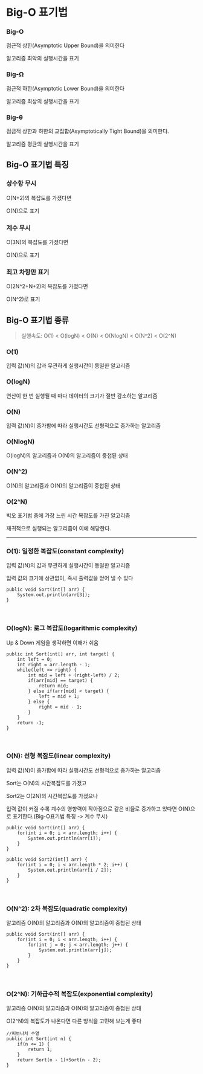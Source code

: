 # Big-O 표기법


### Big-O

점근적 상한(Asymptotic Upper Bound)을 의미한다

알고리즘 최악의 실행시간을 표기

### Big-Ω

점근적 하한(Asymptotic Lower Bound)을 의미한다

알고리즘 최상의 실행시간을 표기

### Big-θ

점금적 상한과 하한의 교집합(Asymptotically Tight Bound)을 의미한다.

알고리즘 평균의 실행시간을 표기

## Big-O 표기법 특징

### 상수항 무시

O(N+2)의 복잡도를 가졌다면

O(N)으로 표기

### 계수 무시

O(3N)의 복잡도를 가졌다면

O(N)으로 표기

### 최고 차항만 표기

O(2N^2+N+2)의 복잡도를 가졌다면

O(N^2)로 표기


## Big-O 표기법 종류

> 실행속도: O(1) < O(logN) < O(N) < O(NlogN) < O(N^2) < O(2^N)

### O(1)

입력 값(N)의 값과 무관하게 실행시간이 동일한 알고리즘

### O(logN)

연산이 한 번 실행될 때 마다 데이터의 크기가 절반 감소하는 알고리즘

### O(N)

입력 값(N)이 증가함에 따라 실행시간도 선형적으로 증가하는 알고리즘

### O(NlogN)

O(logN)의 알고리즘과 O(N)의 알고리즘이 중첩된 상태

### O(N^2)

O(N)의 알고리즘과 O(N)의 알고리즘이 중첩된 상태

### O(2^N)

빅오 표기법 중에 가장 느린 시간 복잡도를 가진 알고리즘

재귀적으로 실행되는 알고리즘이 이에 해당한다.


---

### O(1): 일정한 복잡도(constant complexity)

입력 값(N)의 값과 무관하게 실행시간이 동일한 알고리즘

입력 값의 크기에 상관없이, 즉시 출력값을 얻어 낼 수 있다

```
public void Sort(int[] arr) {
    System.out.println(arr[3]);
}
```
​

### O(logN): 로그 복잡도(logarithmic complexity)

Up & Down 게임을 생각하면 이해가 쉬움

```
public int Sort(int[] arr, int target) {
    int left = 0;
    int right = arr.length - 1;
    while(left <= right) {
        int mid = left + (right-left) / 2;
        if(arr[mid] == target) {
            return mid;
        } else if(arr[mid] < target) {
            left = mid + 1;
        } else {
            right = mid - 1;
        }
    }
    return -1;
}
```
​

### O(N): 선형 복잡도(linear complexity)

입력 값(N)이 증가함에 따라 실행시간도 선형적으로 증가하는 알고리즘

Sort는 O(N)의 시간복잡도를 가졌고

Sort2는 O(2N)의 시간복잡도를 가졌으나

입력 값이 커질 수록 계수의 영향력이 작아짐으로 같은 비율로 증가하고 있다면 O(N)으로 표기한다.(Big-O표기법 특징 -> 계수 무시)

```
public void Sort(int[] arr) {
    for(int i = 0; i < arr.length; i++) {
        System.out.println(arr[i]);
    }
}

public void Sort2(int[] arr) {
    for(int i = 0; i < arr.length * 2; i++) {
        System.out.println(arr[i / 2]);
    }
}
```
​

### O(N^2): 2차 복잡도(quadratic complexity)

알고리즘 O(N)의 알고리즘과 O(N)의 알고리즘이 중첩된 상태
```
public void Sort(int[] arr) {
    for(int i = 0; i < arr.length; i++) {
        for(int j = 0; j < arr.length; j++) {
            System.out.println(arr[j]);
        }
    }
}
```
​

### O(2^N): 기하급수적 복잡도(exponential complexity)

알고리즘 O(N)의 알고리즘과 O(N)의 알고리즘이 중첩된 상태

O(2^N)의 복잡도가 나온다면 다른 방식을 고민해 보는게 좋다

```
//피보나치 수열
public int Sort(int n) {
    if(n <= 1) {
        return 1;
    }
    return Sort(n - 1)+Sort(n - 2);
}
```